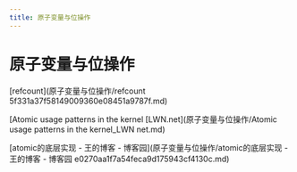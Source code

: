 ```yaml
---
title: 原子变量与位操作
---
```


# 原子变量与位操作

[refcount](原子变量与位操作/refcount 5f331a37f58149009360e08451a9787f.md)

[Atomic usage patterns in the kernel [LWN.net](原子变量与位操作/Atomic usage patterns in the kernel_LWN net.md)

[atomic的底层实现 - 王的博客 - 博客园](原子变量与位操作/atomic的底层实现 - 王的博客 - 博客园 e0270aa1f7a54feca9d175943cf4130c.md)